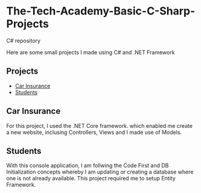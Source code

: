 # The-Tech-Academy-Basic-C-Sharp-Projects
C# repository

Here are some small projects I made using C# and .NET Framework

## Projects

- [Car Insurance](https://github.com/xavieruxchamp/The-Tech-Academy-Basic-C-Sharp-Projects/tree/main/CarInsurance)
- [Students](https://github.com/xavieruxchamp/The-Tech-Academy-Basic-C-Sharp-Projects/tree/main/FinalAssignmenModule12)


## Car Insurance
For this project, I used the .NET Core framework. which enabled me create a new website, inclusing Controllers, Views and I made use of Models.

## Students
With this console application, I am follwing the Code First and DB Initialization concepts whereby I am updating or creating a database where one is not already available. This project required me to setup Entity Framework.
